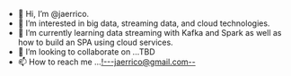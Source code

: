 - 👋 Hi, I’m @jaerrico.
- 👀 I’m interested in big data, streaming data, and cloud technologies.
- 🌱 I’m currently learning data streaming with Kafka and Spark as well as how to build an SPA using cloud services.
- 💞️ I’m looking to collaborate on ...TBD
- 📫 How to reach me ...<!---jaerrico@gmail.com-->

<!---
jaerrico/jaerrico is a ✨ special ✨ repository because its `README.md` (this file) appears on your GitHub profile.
You can click the Preview link to take a look at your changes.
--->
